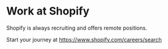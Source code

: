 # Work at Shopify

Shopify is always recruiting and offers remote positions.

Start your journey at https://www.shopify.com/careers/search 
